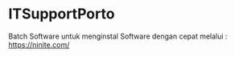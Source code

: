 # ITSupportPorto

Batch Software untuk menginstal Software dengan cepat melalui :
https://ninite.com/
